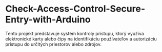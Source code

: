 # Check-Access-Control-Secure-Entry-with-Arduino
Tento projekt predstavuje systém kontroly prístupu, ktorý využíva elektronické karty alebo čipy na identifikáciu používateľov a autorizáciu prístupu do určitých priestorov alebo zdrojov.
